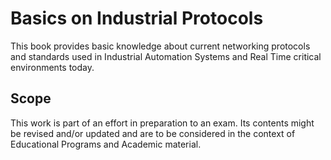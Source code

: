 # Basics on Industrial Protocols

This book provides basic knowledge about current networking protocols and standards used in Industrial Automation Systems and Real Time critical environments today.

## Scope
This work is part of an effort in preparation to an exam. Its contents might be revised and/or updated and are to be considered in the context of Educational Programs and Academic material.
